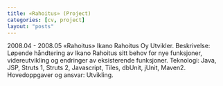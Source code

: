 ```yaml
---
title: «Rahoitus» (Project)
categories: [cv, project]
layout: "posts"
---
```


2008.04 - 2008.05		«Rahoitus»
Ikano Rahoitus Oy
Utvikler.
Beskrivelse: Løpende håndtering av Ikano Rahoitus sitt behov for nye funksjoner, videreutvikling og endringer av eksisterende funksjoner.
Teknologi: Java, JSP, Struts 1, Struts 2, Javascript, Tiles, dbUnit, jUnit, Maven2.
Hovedoppgaver og ansvar: Utvikling.